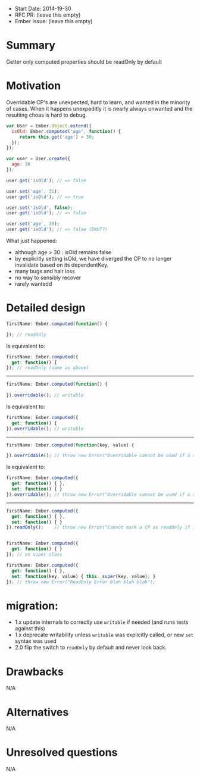 - Start Date: 2014-19-30
- RFC PR: (leave this empty)
- Ember Issue: (leave this empty)

# Summary

Getter only computed properties should be readOnly by default

# Motivation

Overridable CP's are unexpected, hard to learn, and wanted in the minority of
cases. When it happens unexpeditly it is nearly always unwanted and the resulting
choas is hard to debug.


```js
var User = Ember.Object.extend({
  isOld: Ember.computed('age', function() {
     return this.get('age') > 30;
  });
});

var user = User.create({
  age: 30
});

user.get('isOld'); // => false

user.set('age', 31);
user.get('isOld'); // => true

user.set('isOld', false);
user.get('isOld'); // => false

user.set('age', 30);
user.get('isOld'); // => false (EWUT?)
```


What just happened:

* although age > 30 : isOld remains false
* by explicitly setting isOld, we have diverged the CP to no longer invalidate based on its dependentKey.
* many bugs and hair loss
* no way to sensibly recover
* rarely wantedd


# Detailed design

```js
firstName: Ember.computed(function() {

}); // readOnly
```

Is equivalent to:

```js
firstName: Ember.computed({
  get: function() {
}); // readOnly (same as above)
```

---

```js
firstName: Ember.computed(function() {
  
}).overridable(); // writable
```

Is equivalent to:

```js
firstName: Ember.computed({
  get: function() {
}).overridable(); // writable
```

---


```js
firstName: Ember.computed(function(key, value) {

}).overridable(); // throw new Error("Overridable cannot be used if a setter already exists....");
```

Is equivalent to:

```js
firstName: Ember.computed({
  get: function() { },
  set: function() { }
}).overridable(); // throw new Error("Overridable cannot be used if a setter already exists....");
```

---

```js
firstName: Ember.computed({
  get: function() { },
  set: function() { }
}).readOnly();    // throw new Error("Cannot mark a CP as readOnly if it has an explicit setter");
```

```js

firstName: Ember.computed({
  get: function() { }
}); // on super class

firstName: Ember.computed({
  get: function() { },
  set: function(key, value) { this._super(key, value); }
}); // throw new Error("ReadOnly Error blah blah blah");
```

# migration:

* 1.x update internals to correctly use `writable` if needed (and runs tests against this)
* 1.x deprecate writability unless `writable` was explicitly called, or new `set` syntax  was used
* 2.0 flip the switch to `readOnly` by default and never look back.

# Drawbacks

N/A

# Alternatives

N/A

# Unresolved questions

N/A
